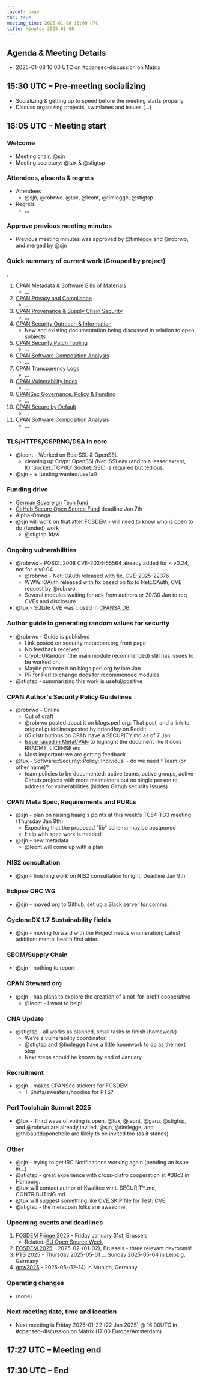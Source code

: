 ```yaml
---
layout: page
toc: true
meeting_time: 2025-01-08 16:00 UTC
title: Minutes 2025-01-08
---
```


## Agenda & Meeting Details

* 2025-01-08 16:00 UTC on #cpansec-discussion on Matrix

## 15:30 UTC – Pre-meeting socializing

*   Socializing & getting up to speed before the meeting starts properly
*   Discuss organizing projects, swimlanes and issues (...)

## 16:05 UTC – Meeting start

### Welcome

*   Meeting chair: @sjn
*   Meeting secretary: @tux & @stigtsp

### Attendees, absents & regrets

*   Attendees
    * @sjn, @robrwo. @tux, @leont, @timlegge, @stigtsp
*   Regrets
    * …

### Approve previous meeting minutes
*   Previous meeting minutes was approved by @timlegge and @robrwo, and merged by @sjn


### Quick summary of current work (Grouped by project)
, 
1.  [CPAN Metadata & Software Bills of Materials](https://github.com/orgs/CPAN-Security/projects/1)
    *   …
2.  [CPAN Privacy and Compliance](https://github.com/orgs/CPAN-Security/projects/9)
    *   …
3.  [CPAN Provenance & Supply Chain Security](https://github.com/orgs/CPAN-Security/projects/3)
    *   …
4.  [CPAN Security Outreach & Information](https://github.com/orgs/CPAN-Security/projects/12)
    *   New and existing documentation being discussed in relation to open subjects
5.  [CPAN Security Patch Tooling](https://github.com/orgs/CPAN-Security/projects/11)
    *   …
6.  [CPAN Software Composition Analysis](https://github.com/orgs/CPAN-Security/projects/6)
    *   …
7.  [CPAN Transparency Logs](https://github.com/orgs/CPAN-Security/projects/2)
    *   …
8.  [CPAN Vulnerability Index](https://github.com/orgs/CPAN-Security/projects/10)
    *   …
9.  [CPANSec Governance, Policy & Funding](https://github.com/orgs/CPAN-Security/projects/7)
    *   …
10. [CPAN Secure by Default](https://github.com/orgs/CPAN-Security/projects/15)
    *   …
11. [CPAN Software Composition Analysis](https://github.com/orgs/CPAN-Security/projects/6)
    *   …

### TLS/HTTPS/CSPRNG/DSA in core
- @leont - Worked on BearSSL & OpenSSL
  - cleaning up Crypt::OpenSSL/Net::SSLeay (and to a lesser extent, IO::Socket::TCP/IO::Socket::SSL) is required but tedious.
- @sjn - is funding wanted/useful?

### Funding drive
- [German Sovereign Tech fund](https://www.sovereign.tech/programs/fund)
- [GitHub Secure Open Source Fund](https://resources.github.com/github-secure-open-source-fund/) deadline Jan 7th
- Alpha-Omega
- @sjn will work on that after FOSDEM - will need to know who is open to do (funded) work
    - @stigtsp 1d/w

### Ongoing vulnerabilities
- @robrwo - POSIX::2008 CVE-2024-55564 already added for &lt; v0.24, not for &lt; v0.04
    - @robrwo - Net::OAuth released with fix, CVE-2025-22376
    - WWW::OAuth released with fix based on fix to Net::OAuth, CVE request by @robrwo
    - Several modules waiting for ack from authors or 20/30 Jan to req CVEs and disclosure
- @tux - SQLite CVE was closed in [CPANSA DB](https://metacpan.org/release/BDFOY/CPANSA-DB-20250104.001/source/Changes#L7)

### Author guide to generating random values for security
- @robrwo - Guide is published
   - Link posted on security.metacpan.org front page
   - No feedback received
   - Crypt::URandom (the main module recommended) still has issues to be worked on.
   - Maybe promote it on blogs.perl.org by late Jan
   - PR for Perl to change docs for recommended modules
- @stigtsp - summarizing this work is useful/positive

### CPAN Author's Security Policy Guidelines
- @robrwo - Online
  - Out of draft
  - @robrwo posted about it on blogs.perl.org. That post, and a link to original guidelines posted by briandfoy on Reddit.
  - 65 distributions on CPAN have a SECURITY.md as of 7 Jan
  - [Issue raised in MetaCPAN](https://github.com/metacpan/metacpan-web/issues/3246) to highlight the document like it does README, LICENSE etc
  - Most important: we are getting feedback
- @tux - Software::Security::Policy::Individual - do we need ::Team (or other name)?
  - team policies to be documented: active teams, active groups, active Github projects with more maintainers but no single person to address for vulnerabilities (hidden Github security issues)

### CPAN Meta Spec, Requirements and PURLs
- @sjn - plan on raising haarg's points at this week's TC54-TG3 meeting (Thursday Jan 9th)
   - Expecting that the proposed "lib" schema may be postponed
   - Help with spec work is needed!
- @sjn - new metadata
   - @leont will come up with a plan

### NIS2 consultation
- @sjn - finishing work on NIS2 consultation tonight; Deadline Jan 9th

### Eclipse ORC WG
- @sjn - moved org to Github, set up a Slack server for comms.

### CycloneDX 1.7 Sustainability fields
- @sjn - moving forward with the Project needs enumeration; Latest addition: mental health first aider.

### SBOM/Supply Chain
- @sjn - nothing to report

### CPAN Steward org
- @sjn - has plans to explore the creation of a not-for-profit cooperative
    - @leont - I want to help!

### CNA Update
- @stigtsp - all works as planned, small tasks to finish (homework)
   - We're a vulnerability coordinator! 
   - @stigtsp and @timlegge have a little homework to do as the next step
   - Next steps should be known by end of January

### Recruitment
- @sjn - makes CPANSec stickers for FOSDEM
  - T-Shirts/sweaters/hoodies for PTS?

### Perl Toolchain Summit 2025
- @tux - Third wave of voting is open. @tux, @leont, @garu, @stigtsp, and @robrwo are already invited, @sjn, @timlegge, and @thibaultduponchelle are likely to be invited too (as it stands)

### Other
- @sjn - trying to get IRC Notifications working again (pending an issue in…)
- @stigtsp - great experience with cross-distro cooperation at #38c3 in Hamburg.
- @tux will contact author of Kwalitee w.r.t. SECURITY.md, CONTRIBUTING.md
- @tux will suggest something like CVE.SKIP file for [Test::CVE](https://metacpan.org/release/Test-CVE)
- @stigtsp - the metacpan folks are awesome!

### Upcoming events and deadlines
1. [FOSDEM Fringe 2025](https://fosdem.org/2025/fringe/) - Friday January 31st, Brussels
    * Related: [EU Open Source Week](https://opensourceweek.eu/)
1. [FOSDEM 2025](https://fosdem.org/2025/) - 2025-02-(01-02), Brussels - three relevant devrooms!
1. [PTS 2025](https://perltoolchainsummit.org/pts2025/) - Thursday 2025-05-01 … Sunday 2025-05-04 in Leipzig, Germany
1. [gpw2025](https://act.yapc.eu/gpw2025/) - 2025-05-(12-14) in Munich, Germany.


### Operating changes
*   (none)

### Next meeting date, time and location
*   Next meeting is Friday 2025-01-22 (22 Jan 2025) @ 16:00UTC in #cpansec-discussion on Matrix (17:00 Europe/Amsterdam)

## 17:27 UTC – Meeting end

## 17:30  UTC – End
